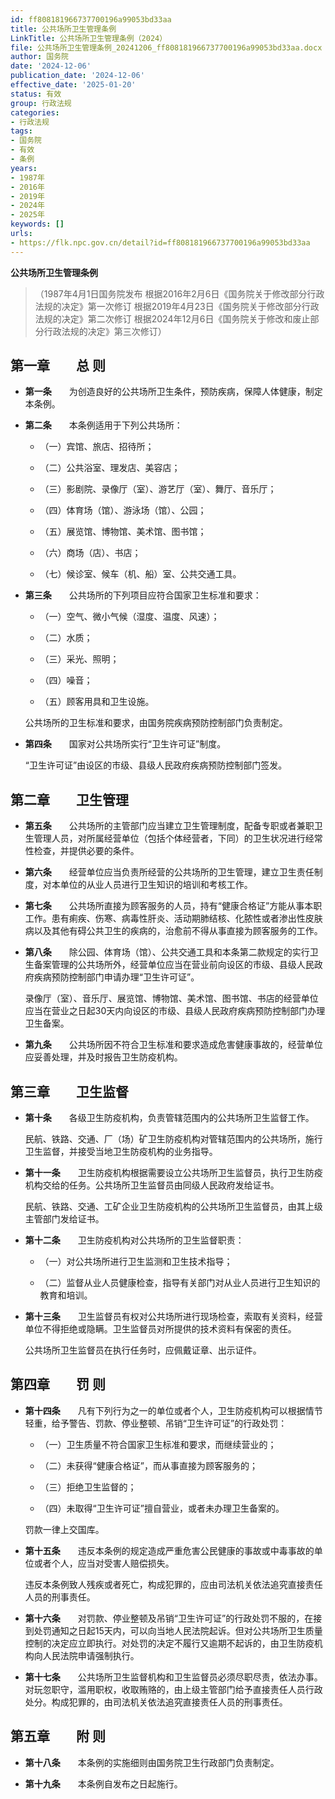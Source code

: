 ```yaml
---
id: ff808181966737700196a99053bd33aa
title: 公共场所卫生管理条例
LinkTitle: 公共场所卫生管理条例（2024）
file: 公共场所卫生管理条例_20241206_ff808181966737700196a99053bd33aa.docx
author: 国务院
date: '2024-12-06'
publication_date: '2024-12-06'
effective_date: '2025-01-20'
status: 有效
group: 行政法规
categories:
- 行政法规
tags:
- 国务院
- 有效
- 条例
years:
- 1987年
- 2016年
- 2019年
- 2024年
- 2025年
keywords: []
urls:
- https://flk.npc.gov.cn/detail?id=ff808181966737700196a99053bd33aa
---
```


**公共场所卫生管理条例**

> （1987年4月1日国务院发布 根据2016年2月6日《国务院关于修改部分行政法规的决定》第一次修订 根据2019年4月23日《国务院关于修改部分行政法规的决定》第二次修订 根据2024年12月6日《国务院关于修改和废止部分行政法规的决定》第三次修订）

## 第一章　　总  则

- **第一条**　　为创造良好的公共场所卫生条件，预防疾病，保障人体健康，制定本条例。

- **第二条**　　本条例适用于下列公共场所：

  - （一）宾馆、旅店、招待所；

  - （二）公共浴室、理发店、美容店；

  - （三）影剧院、录像厅（室）、游艺厅（室）、舞厅、音乐厅；

  - （四）体育场（馆）、游泳场（馆）、公园；

  - （五）展览馆、博物馆、美术馆、图书馆；

  - （六）商场（店）、书店；

  - （七）候诊室、候车（机、船）室、公共交通工具。

- **第三条**　　公共场所的下列项目应符合国家卫生标准和要求：

  - （一）空气、微小气候（湿度、温度、风速）；

  - （二）水质；

  - （三）采光、照明；

  - （四）噪音；

  - （五）顾客用具和卫生设施。

  公共场所的卫生标准和要求，由国务院疾病预防控制部门负责制定。

- **第四条**　　国家对公共场所实行“卫生许可证”制度。

  “卫生许可证”由设区的市级、县级人民政府疾病预防控制部门签发。

## 第二章　　卫生管理

- **第五条**　　公共场所的主管部门应当建立卫生管理制度，配备专职或者兼职卫生管理人员，对所属经营单位（包括个体经营者，下同）的卫生状况进行经常性检查，并提供必要的条件。

- **第六条**　　经营单位应当负责所经营的公共场所的卫生管理，建立卫生责任制度，对本单位的从业人员进行卫生知识的培训和考核工作。

- **第七条**　　公共场所直接为顾客服务的人员，持有“健康合格证”方能从事本职工作。患有痢疾、伤寒、病毒性肝炎、活动期肺结核、化脓性或者渗出性皮肤病以及其他有碍公共卫生的疾病的，治愈前不得从事直接为顾客服务的工作。

- **第八条**　　除公园、体育场（馆）、公共交通工具和本条第二款规定的实行卫生备案管理的公共场所外，经营单位应当在营业前向设区的市级、县级人民政府疾病预防控制部门申请办理“卫生许可证”。

  录像厅（室）、音乐厅、展览馆、博物馆、美术馆、图书馆、书店的经营单位应当在营业之日起30天内向设区的市级、县级人民政府疾病预防控制部门办理卫生备案。

- **第九条**　　公共场所因不符合卫生标准和要求造成危害健康事故的，经营单位应妥善处理，并及时报告卫生防疫机构。

## 第三章　　卫生监督

- **第十条**　　各级卫生防疫机构，负责管辖范围内的公共场所卫生监督工作。

  民航、铁路、交通、厂（场）矿卫生防疫机构对管辖范围内的公共场所，施行卫生监督，并接受当地卫生防疫机构的业务指导。

- **第十一条**　　卫生防疫机构根据需要设立公共场所卫生监督员，执行卫生防疫机构交给的任务。公共场所卫生监督员由同级人民政府发给证书。

  民航、铁路、交通、工矿企业卫生防疫机构的公共场所卫生监督员，由其上级主管部门发给证书。

- **第十二条**　　卫生防疫机构对公共场所的卫生监督职责：

  - （一）对公共场所进行卫生监测和卫生技术指导；

  - （二）监督从业人员健康检查，指导有关部门对从业人员进行卫生知识的教育和培训。

- **第十三条**　　卫生监督员有权对公共场所进行现场检查，索取有关资料，经营单位不得拒绝或隐瞒。卫生监督员对所提供的技术资料有保密的责任。

  公共场所卫生监督员在执行任务时，应佩戴证章、出示证件。

## 第四章　　罚  则

- **第十四条**　　凡有下列行为之一的单位或者个人，卫生防疫机构可以根据情节轻重，给予警告、罚款、停业整顿、吊销“卫生许可证”的行政处罚：

  - （一）卫生质量不符合国家卫生标准和要求，而继续营业的；

  - （二）未获得“健康合格证”，而从事直接为顾客服务的；

  - （三）拒绝卫生监督的；

  - （四）未取得“卫生许可证”擅自营业，或者未办理卫生备案的。

  罚款一律上交国库。

- **第十五条**　　违反本条例的规定造成严重危害公民健康的事故或中毒事故的单位或者个人，应当对受害人赔偿损失。

  违反本条例致人残疾或者死亡，构成犯罪的，应由司法机关依法追究直接责任人员的刑事责任。

- **第十六条**　　对罚款、停业整顿及吊销“卫生许可证”的行政处罚不服的，在接到处罚通知之日起15天内，可以向当地人民法院起诉。但对公共场所卫生质量控制的决定应立即执行。对处罚的决定不履行又逾期不起诉的，由卫生防疫机构向人民法院申请强制执行。

- **第十七条**　　公共场所卫生监督机构和卫生监督员必须尽职尽责，依法办事。对玩忽职守，滥用职权，收取贿赂的，由上级主管部门给予直接责任人员行政处分。构成犯罪的，由司法机关依法追究直接责任人员的刑事责任。

## 第五章　　附  则

- **第十八条**　　本条例的实施细则由国务院卫生行政部门负责制定。

- **第十九条**　　本条例自发布之日起施行。
